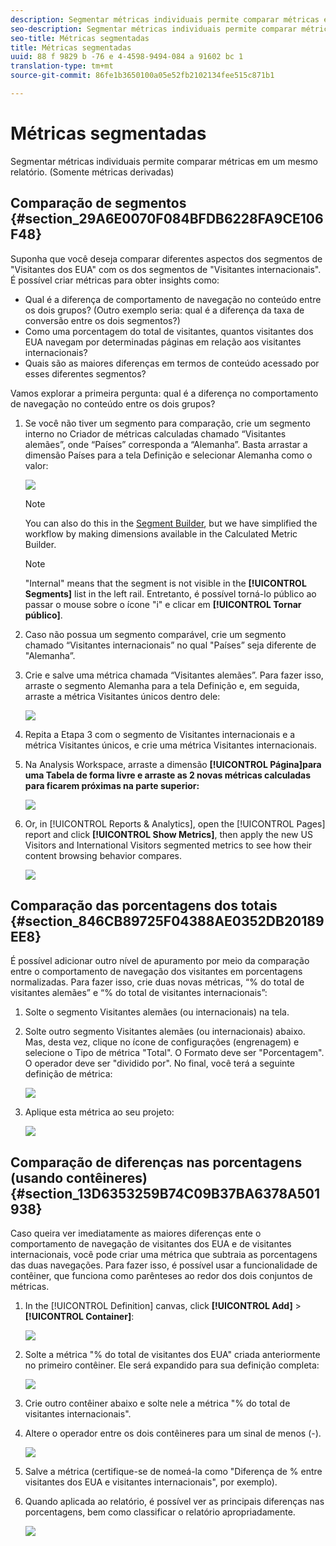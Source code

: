 ```yaml
---
description: Segmentar métricas individuais permite comparar métricas em um mesmo relatório. (Somente métricas derivadas)
seo-description: Segmentar métricas individuais permite comparar métricas em um mesmo relatório. (Somente métricas derivadas)
seo-title: Métricas segmentadas
title: Métricas segmentadas
uuid: 88 f 9829 b -76 e 4-4598-9494-084 a 91602 bc 1
translation-type: tm+mt
source-git-commit: 86fe1b3650100a05e52fb2102134fee515c871b1

---
```



# Métricas segmentadas

Segmentar métricas individuais permite comparar métricas em um mesmo relatório. (Somente métricas derivadas)

## Comparação de segmentos {#section_29A6E0070F084BFDB6228FA9CE106F48}

Suponha que você deseja comparar diferentes aspectos dos segmentos de "Visitantes dos EUA" com os dos segmentos de "Visitantes internacionais". É possível criar métricas para obter insights como:

* Qual é a diferença de comportamento de navegação no conteúdo entre os dois grupos? (Outro exemplo seria: qual é a diferença da taxa de conversão entre os dois segmentos?)
* Como uma porcentagem do total de visitantes, quantos visitantes dos EUA navegam por determinadas páginas em relação aos visitantes internacionais?
* Quais são as maiores diferenças em termos de conteúdo acessado por esses diferentes segmentos?

Vamos explorar a primeira pergunta: qual é a diferença no comportamento de navegação no conteúdo entre os dois grupos?

1. Se você não tiver um segmento para comparação, crie um segmento interno no Criador de métricas calculadas chamado “Visitantes alemães”, onde “Países” corresponda a “Alemanha”. Basta arrastar a dimensão Países para a tela Definição e selecionar Alemanha como o valor:

   ![](assets/segment-from-dimension.png)

   >[!NOTE]
   >
   >You can also do this in the [Segment Builder](https://marketing.adobe.com/resources/help/en_US/analytics/segment/seg_build.html), but we have simplified the workflow by making dimensions available in the Calculated Metric Builder.

   >[!NOTE]
   >
   >"Internal" means that the segment is not visible in the **[!UICONTROL Segments]** list in the left rail. Entretanto, é possível torná-lo público ao passar o mouse sobre o ícone "i" e clicar em **[!UICONTROL Tornar público]**.

1. Caso não possua um segmento comparável, crie um segmento chamado “Visitantes internacionais” no qual "Países” seja diferente de "Alemanha”.
1. Crie e salve uma métrica chamada “Visitantes alemães”. Para fazer isso, arraste o segmento Alemanha para a tela Definição e, em seguida, arraste a métrica Visitantes únicos dentro dele:

   ![](assets/german-visitors.png)

1. Repita a Etapa 3 com o segmento de Visitantes internacionais e a métrica Visitantes únicos, e crie uma métrica Visitantes internacionais.
1. Na Analysis Workspace, arraste a dimensão **[!UICONTROL Página]para uma Tabela de forma livre e arraste as 2 novas métricas calculadas para ficarem próximas na parte superior:**

   ![](assets/workspace-pages.png)

1. Or, in [!UICONTROL Reports &amp; Analytics], open the [!UICONTROL Pages] report and click **[!UICONTROL Show Metrics]**, then apply the new US Visitors and International Visitors segmented metrics to see how their content browsing behavior compares.

   ![](assets/pages-report.png)

## Comparação das porcentagens dos totais {#section_846CB89725F04388AE0352DB20189EE8}

É possível adicionar outro nível de apuramento por meio da comparação entre o comportamento de navegação dos visitantes em porcentagens normalizadas. Para fazer isso, crie duas novas métricas, “% do total de visitantes alemães” e “% do total de visitantes internacionais”:

1. Solte o segmento Visitantes alemães (ou internacionais) na tela.
1. Solte outro segmento Visitantes alemães (ou internacionais) abaixo. Mas, desta vez, clique no ícone de configurações (engrenagem) e selecione o Tipo de métrica "Total". O Formato deve ser "Porcentagem". O operador deve ser "dividido por". No final, você terá a seguinte definição de métrica:

   ![](assets/cm_metric_total.png)

1. Aplique esta métrica ao seu projeto:

   ![](assets/cm_percent_total.png)

## Comparação de diferenças nas porcentagens (usando contêineres) {#section_13D6353259B74C09B37BA6378A501938}

Caso queira ver imediatamente as maiores diferenças ente o comportamento de navegação de visitantes dos EUA e de visitantes internacionais, você pode criar uma métrica que subtraia as porcentagens das duas navegações. Para fazer isso, é possível usar a funcionalidade de contêiner, que funciona como parênteses ao redor dos dois conjuntos de métricas.

1. In the [!UICONTROL Definition] canvas, click **[!UICONTROL Add]** &gt; **[!UICONTROL Container]**:

   ![](assets/cm_add_container.png)

1. Solte a métrica "% do total de visitantes dos EUA" criada anteriormente no primeiro contêiner. Ele será expandido para sua definição completa:

   ![](assets/cm_container_us.png)

1. Crie outro contêiner abaixo e solte nele a métrica "% do total de visitantes internacionais".
1. Altere o operador entre os dois contêineres para um sinal de menos (-).

   ![](assets/cm_container_intl.png)

1. Salve a métrica (certifique-se de nomeá-la como "Diferença de % entre visitantes dos EUA e visitantes internacionais", por exemplo).
1. Quando aplicada ao relatório, é possível ver as principais diferenças nas porcentagens, bem como classificar o relatório apropriadamente.

   ![](assets/cm_diff_percent.png)

